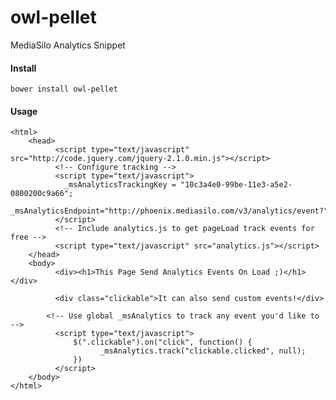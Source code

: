 owl-pellet
==========

MediaSilo Analytics Snippet

#### Install

    bower install owl-pellet
    
#### Usage

    <html>
        <head>
	          <script type="text/javascript" src="http://code.jquery.com/jquery-2.1.0.min.js"></script>
	          <!-- Configure tracking -->
	          <script type="text/javascript">
	          	_msAnalyticsTrackingKey = "10c3a4e0-99be-11e3-a5e2-0800200c9a66";
	          	_msAnalyticsEndpoint="http://phoenix.mediasilo.com/v3/analytics/event?"+_msAnalyticsTrackingKey;
	          </script>
	          <!-- Include analytics.js to get pageLoad track events for free -->
	          <script type="text/javascript" src="analytics.js"></script>
        </head>
        <body>
	          <div><h1>This Page Send Analytics Events On Load ;)</h1></div>
	          
	          <div class="clickable">It can also send custom events!</div>

            <!-- Use global _msAnalytics to track any event you'd like to -->
	          <script type="text/javascript">
	              $(".clickable").on("click", function() {
		                _msAnalytics.track("clickable.clicked", null);
	              })
	          </script>
        </body>
    </html>
